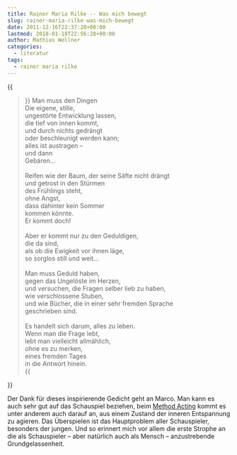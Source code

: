 ```yaml
---
title: Rainer Maria Rilke -- Was mich bewegt
slug: rainer-maria-rilke-was-mich-bewegt
date: 2011-12-16T22:37:28+00:00
lastmod: 2018-01-18T22:56:28+00:00
author: Mathias Wellner
categories:
  - literatur
tags:
  - rainer maria rilke
---
```

{{<blockquote>}}
Man muss den Dingen<br>
Die eigene, stille,<br>
ungestörte Entwicklung lassen,<br>
die tief von innen kommt,<br>
und durch nichts gedrängt<br>
oder beschleunigt werden kann;<br>
alles ist austragen &ndash;<br>
und dann<br>
Gebären&#8230;<br>
<br>
Reifen wie der Baum, der seine Säfte nicht drängt<br>
und getrost in den Stürmen<br>
des Frühlings steht,<br>
ohne Angst,<br>
dass dahinter kein Sommer<br>
kommen könnte.<br>
Er kommt doch!<br>
<br>
Aber er kommt nur zu den Geduldigen,<br>
die da sind,<br>
als ob die Ewigkeit vor ihnen läge,<br>
so sorglos still und weit&#8230;<br>
<br>
Man muss Geduld haben,<br>
gegen das Ungelöste im Herzen,<br>
und versuchen, die Fragen selber lieb zu haben,<br>
wie verschlossene Stuben,<br>
und wie Bücher, die in einer sehr fremden Sprache<br>
geschrieben sind.<br>
<br>
Es handelt sich darum, alles zu leben.<br>
Wenn man die Frage lebt,<br>
lebt man vielleicht allmählich,<br>
ohne es zu merken,<br>
eines fremden Tages<br>
in die Antwort hinein.<br>
{{</blockquote>}}

Der Dank für dieses inspirierende Gedicht geht an Marco. Man kann es auch sehr gut auf das Schauspiel beziehen, beim [Method Acting](http://de.wikipedia.org/wiki/Method_Acting) kommt es unter anderem auch darauf an, aus einem Zustand der inneren Entspannung zu agieren. Das Überspielen ist das Hauptproblem aller Schauspieler, besonders der jungen. Und so erinnert mich vor allem die erste Strophe an die als Schauspieler &ndash; aber natürlich auch als Mensch &ndash; anzustrebende Grundgelassenheit.